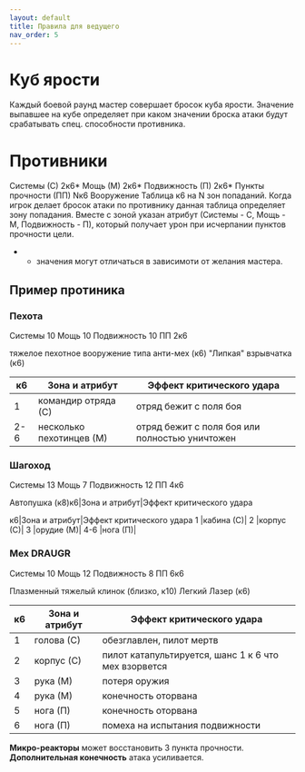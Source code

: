 ```yaml
---
layout: default
title: Правила для ведущего
nav_order: 5
---
```




# Куб ярости

Каждый боевой раунд мастер совершает бросок куба ярости. Значение выпавшее на кубе определяет при каком значении броска атаки будут срабатывать спец. способности противника.

# Противники


Системы (С) 2к6*
Мощь (М) 2к6*
Подвижность (П) 2к6* 
Пункты прочности (ПП) Nк6
Вооружение
Таблица к6 на N зон попаданий. Когда игрок делает бросок атаки по противнику данная таблица определяет зону попадания.  Вместе с зоной указан атрибут (Системы - С, Мощь - М, Подвижность - П), который получает урон при исчерпании пунктов прочности цели.

* - значения могут отличаться в зависимоти от желания мастера.



## Пример протиника

### Пехота

Системы 10
Мощь 10
Подвижность 10
ПП 2к6

тяжелое пехотное вооружение типа анти-мех (к6)
"Липкая" взрывчатка (к6)

к6|Зона и атрибут|Эффект критического удара
---|---|---
1|командир отряда (С)| отряд бежит с поля боя
2-6|несколько пехотинцев (М)| отряд бежит с поля боя или полностью уничтожен

### Шагоход

Системы 13
Мощь 7
Подвижность 12
ПП 4к6

Автопушка (к8)к6|Зона и атрибут|Эффект критического удара


к6|Зона и атрибут|Эффект критического удара
1 |кабина (С)|
2 |корпус (С)|
3 |орудие (М)|
4-6 |нога (П)| 




### Мех DRAUGR
Системы 10
Мощь 12
Подвижность 8
ПП 6к6

Плазменный тяжелый клинок (близко, к10)
Легкий Лазер (к6)

к6|Зона и атрибут|Эффект критического удара
---|---|---
1|голова (С)|обезглавлен, пилот мертв
2|корпус (С)|пилот катапультируется, шанс 1 к 6 что мех взорвется
3|рука (М)|потеря оружия
4|рука (М)|конечность оторвана
5|нога (П)|конечность оторвана
6|нога (П)|помеха на испытания подвижности 

**Микро-реакторы** может восстановить 3 пункта прочности.
**Дополнительная конечность** атака усиливается.
